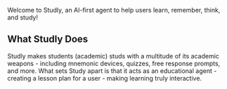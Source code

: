 Welcome to Studly, an AI-first agent to help users learn, remember, think, and study!
## What Studly Does

Studly makes students (academic) studs with a multitude of its academic weapons - including mnemonic devices, quizzes, free response prompts, and more. What sets Study apart is that it acts as an educational agent - creating a lesson plan for a user - making learning truly interactive.
